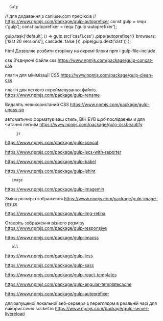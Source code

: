      Gulp
// для додавання з caniuse.com префіксів //
https://www.npmjs.com/package/gulp-autoprefixer
const gulp = requ ('gulp');
const autoprefixer = requ ('gulp-autoprefixer');

gulp.task('default', () =>
     gulp.src('css/1.css')
    .pipe(autoprefixer({
    browsers: ['last 20 versions'],
    cascade: false
}))
    .pipe(gulp.dest('dist'))
);


html
Дозволяє розбити сторінку на окремі блоки
npm i gulp-file-include

css
З'єднуючі файли css https://www.npmjs.com/package/gulp-concat-css

плагін для мінімізації CSS https://www.npmjs.com/package/gulp-clean-css

плагін для легкого перейменування файлів. https://www.npmjs.com/package/gulp-rename

Видаліть невикористаний CSS https://www.npmjs.com/package/gulp-uncss-sp

автоматично форматує ваш стиль, ВІН БУВ щоб послідовнім и для читання легким https://www.npmjs.com/package/gulp-cssbeautify

         js
https://www.npmjs.com/package/gulp-concat

https://www.npmjs.com/package/gulp-jscs-with-reporter

https://www.npmjs.com/package/gulp-babel

https://www.npmjs.com/package/gulp-jshint

       image
https://www.npmjs.com/package/gulp-imagemin

Зміна розмірів зображення https://www.npmjs.com/package/gulp-image-resize

https://www.npmjs.com/package/gulp-img-retina

Створіть зображення різного розміру https://www.npmjs.com/package/gulp-responsive

https://www.npmjs.com/package/gulp-imacss

       all
https://www.npmjs.com/package/gulp-less

https://www.npmjs.com/package/gulp-sass

https://www.npmjs.com/package/gulp-react-templates

https://www.npmjs.com/package/gulp-angular-templatecache

https://www.npmjs.com/package/gulp-autoprefixer

для запущеної локальної веб-сервера з переглядом в реальній часі для використання socket.io https://www.npmjs.com/package/gulp-server-livereload
